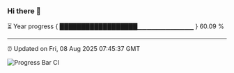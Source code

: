 ### Hi there 👋

⏳ Year progress { ██████████████████▁▁▁▁▁▁▁▁▁▁▁▁ } 60.09 %

---

⏰ Updated on Fri, 08 Aug 2025 07:45:37 GMT

![Progress Bar CI](https://github.com/IshwaranRudhara/GIT-ACTION/workflows/Progress%20Bar%20CI/badge.svg)
